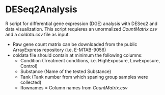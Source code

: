 # DESeq2Analysis
R script for differential gene expression (DGE) analysis with DESeq2 and data visualization. 
This script requieres an unormalized _*CountMatrix.csv*_ and a _*coldata.csv*_ file as input.
* Raw gene count matrix can be downloaded from the public ArrayExpress repository (i.e. E-MTAB-9056)
* coldata file should contain at minimum the following columns:
  * Condition (Treatment conditions, i.e. HighExposure, LowExposure, Control)
  * Substance (Name of the tested Substance)
  * Tank (Tank number from which spaning group samples were collected)
  * Rownames = Column names from *CountMatrix.csv*
